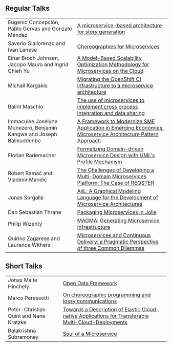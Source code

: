 
## Regular Talks

<table class="table table-hover">

<tr><td class="text-muted col-xs-4">Eugenio Concepción, Pablo Gervás and Gonzalo Méndez </td>
<td><a href="/papers/Concepcion-Gervas-Mendez.pdf">
<span class="paper"></span>
A microservice-based architecture for story generation
</a></td></tr>

<tr><td class="text-muted">Saverio Giallorenzo and Ivan Lanese</td>
<td><a href="/papers/Giallorenzo-Lanese.pdf">
<span class="paper"></span>
Choreographies for Microservices
</a></td></tr>

<tr><td class="text-muted">Einar Broch Johnsen, Jacopo Mauro and Ingrid Chieh Yu</td>
<td><a href="/papers/Johnsen-Mauro-Yu.pdf">
<span class="paper"></span>
A Model-Based Scalability Optimization Methodology for Microservices on the Cloud
</a></td></tr>

<tr><td class="text-muted">Michail Kargakis</td>
<td><a href="/papers/Kargakis.pdf">
<span class="paper"></span>
Migrating the OpenShift CI infrastructure to a microservice architecture
</a></td></tr>

<tr><td class="text-muted">Balint Maschio</td>
<td><a href="/papers/Maschio.pdf">
<span class="paper"></span>
The use of microservices to implement cross process integration and data sharing
</a></td></tr>

<tr><td class="text-muted">Immaculee Joselyne Munezero, Benjamin Kangwa and Joseph Balikuddenbe</td>
<td><a href="/papers/empty_paper.pdf">
<span class="paper"></span>
A Framework to Modernize SME Application in Emerging Economies: Microservice Architecture Pattern Approach
</a></td></tr>

<tr><td class="text-muted">Florian Rademacher</td>
<td><a href="/papers/Rademacher.pdf">
<span class="paper"></span>
Formalizing Domain-driven Microservice Design with UML's Profile Mechanism
</a></td></tr>

<tr><td class="text-muted">Robert Ramač and Vladimir Mandić</td>
<td><a href="/papers/Ramac-Mandic.pdf">
<span class="paper"></span>
The Challenges of Developing a Multi-Domain Microservices Platform: The Case of REQSTER
</a></td></tr>

<tr><td class="text-muted">Jonas Sorgalla</td>
<td><a href="/papers/Sorgalla.pdf">
<span class="paper"></span>
AjiL: A Graphical Modeling Language for the Development of Microservice Architectures
</a></td></tr>

<tr><td class="text-muted">Dan Sebastian Thrane</td>
<td><a href="/papers/Thrane.pdf">
<span class="paper"></span>
Packaging Microservices in Jolie
</a></td></tr>

<tr><td class="text-muted">Philip Wizenty</td>
<td><a href="/papers/Wizenty.pdf">
<span class="paper"></span>
MAGMA: Generating Microservice Infrastructure
</a></td></tr>


<tr><td class="text-muted">Quirino Zagarese and Laurence Withers</td>
<td><a href="/papers/Zagarese-Withers.pdf">
<span class="paper"></span>
Microservices and Continuous Delivery: a Pragmatic Perspective of three Common Dilemmas
</a></td></tr>

</table>

## Short Talks

<table class="table table-hover">

<tr><td class="text-muted">Jonas Malte Hinchely</td>
<td><a href="/papers/Hinchely.pdf">
<span class="paper"></span>
Open Data Framework
</a></td></tr>

<tr><td class="text-muted">Marco Peressotti</td>
<td><a href="/papers/Peressotti.pdf">
<span class="paper"></span>
On choreographic programming and lossy communications
</a></td></tr>

<tr><td class="text-muted">Peter-Christian Quint and Nane Kratzke</td>
<td><a href="/papers/empty_paper.pdf">
<span class="paper"></span>
Towards a Description of Elastic Cloud-native Applications for Transferable Multi-Cloud-Deployments
</a></td></tr>

<tr><td class="text-muted">Balakrishna Subramoney</td>
<td><a href="/papers/Subramoney.pdf">
<span class="paper"></span>
Soul of a Microservice
</a></td></tr>

</table>
